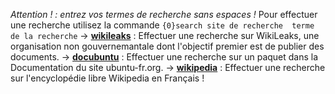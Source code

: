 
_Attention ! : entrez vos termes de recherche sans espaces !_
Pour effectuer une recherche utilisez la commande ``{0}search site de recherche  terme de la recherche``
-> [**wikileaks**](https://wikileaks.org) : Effectuer une recherche sur WikiLeaks, une organisation non gouvernemantale dont l'objectif premier est de publier des documents.
-> [**docubuntu**](https://doc.ubuntu-fr.org) : Effectuer une recherche sur un paquet dans la Documentation du site ubuntu-fr.org.
-> [**wikipedia**](https://fr.wikipedia.org) : Effectuer une recherche sur l'encyclopédie libre Wikipedia en Français !
